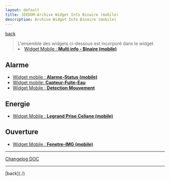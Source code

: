 ```yaml
---
layout: default
title: JEEDOM-Archive Widget Info Binaire (mobile)
description: Archive Widget Info Binaire (mobile)
---
```

[back](../)

<blockquote>
L'ensemble des widgets ci-dessous est incorporé dans le widget
    <li><a href="../JEEDOM-Multi_info_Binaire_mobile.html">Widget Mobile : <b>Multi info - Binaire (mobile)</b></a></li>
</blockquote>


## Alarme
<ul>
    <li><a href="../archives/multiinfo_binaire/JEEDOM_Alarme_Status_MOBILE.html">Widget mobile : <b>Alarme-Status (mobile)</b></a></li>
    <li><a href="../archives/multiinfo_binaire/JEEDOM_Capteur_Fuite_Eau_MOBILE.html">Widget mobile: <b>Capteur-Fuite-Eau</b></a></li>
    <li><a href="../archives/multiinfo_binaire/JEEDOM_Detection_Mouvement_MOBILE.html">Widget Mobile : <b>Detection Mouvement</b></a></li>
</ul>

## Energie
<ul>
    <li><a href="../archives/multiinfo_binaire/JEEDOM_Legrand_Prise_Celiane_mobile.html">Widget Mobile : <b>Legrand Prise Celiane (mobile)</b></a></li>  
</ul>

## Ouverture
<ul>
    <li><a href="../archives/multiinfo_binaire/JEEDOM_Fenetre_IMG_MOBILE.html">Widget Mobile : <b>Fenetre-IMG (mobile)</b></a></li>
</ul>

<hr />
<dl>
    <a href="https://github.com/JEALG/JEEDOM-Widget_JAG-doc/commits/master">Changelog DOC</a>
</dl>
<hr />
[back](./)